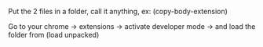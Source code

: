 Put the 2 files in a folder, call it anything, ex: (copy-body-extension)

Go to your chrome -> extensions -> activate developer mode -> and load the folder from (load unpacked)
